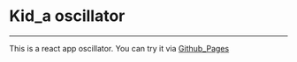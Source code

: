 # Kid_a oscillator

---

This is a react app oscillator. You can try it via [Github_Pages](https://elisalech.github.io/kid_a)
